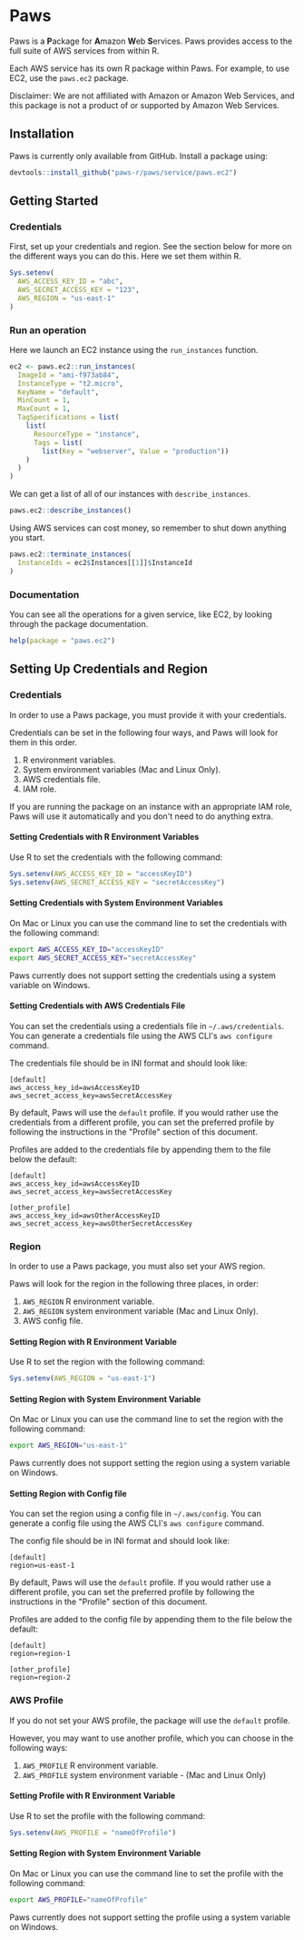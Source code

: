 
Paws
====

Paws is a **P**ackage for **A**mazon **W**eb **S**ervices. Paws provides access to the full suite of AWS services from within R.

Each AWS service has its own R package within Paws. For example, to use EC2, use the `paws.ec2` package.

Disclaimer: We are not affiliated with Amazon or Amazon Web Services, and this package is not a product of or supported by Amazon Web Services.

Installation
------------

Paws is currently only available from GitHub. Install a package using:

``` r
devtools::install_github("paws-r/paws/service/paws.ec2")
```

Getting Started
---------------

### Credentials

First, set up your credentials and region. See the section below for more on the different ways you can do this. Here we set them within R.

``` r
Sys.setenv(
  AWS_ACCESS_KEY_ID = "abc",
  AWS_SECRET_ACCESS_KEY = "123",
  AWS_REGION = "us-east-1"
)
```

### Run an operation

Here we launch an EC2 instance using the `run_instances` function.

``` r
ec2 <- paws.ec2::run_instances(
  ImageId = "ami-f973ab84",
  InstanceType = "t2.micro",
  KeyName = "default",
  MinCount = 1,
  MaxCount = 1,
  TagSpecifications = list(
    list(
      ResourceType = "instance",
      Tags = list(
        list(Key = "webserver", Value = "production"))
    )
  )
)
```

We can get a list of all of our instances with `describe_instances`.

``` r
paws.ec2::describe_instances()
```

Using AWS services can cost money, so remember to shut down anything you start.

``` r
paws.ec2::terminate_instances(
  InstanceIds = ec2$Instances[[1]]$InstanceId
)
```

### Documentation

You can see all the operations for a given service, like EC2, by looking through the package documentation.

``` r
help(package = "paws.ec2")
```

Setting Up Credentials and Region
---------------------------------

### Credentials

In order to use a Paws package, you must provide it with your credentials.

Credentials can be set in the following four ways, and Paws will look for them in this order.

1.  R environment variables.
2.  System environment variables (Mac and Linux Only).
3.  AWS credentials file.
4.  IAM role.

If you are running the package on an instance with an appropriate IAM role, Paws will use it automatically and you don't need to do anything extra.

#### Setting Credentials with R Environment Variables

Use R to set the credentials with the following command:

``` r
Sys.setenv(AWS_ACCESS_KEY_ID = "accessKeyID")
Sys.setenv(AWS_SECRET_ACCESS_KEY = "secretAccessKey")
```

#### Setting Credentials with System Environment Variables

On Mac or Linux you can use the command line to set the credentials with the following command:

``` bash
export AWS_ACCESS_KEY_ID="accessKeyID"
export AWS_SECRET_ACCESS_KEY="secretAccessKey"
```

Paws currently does not support setting the credentials using a system variable on Windows.

#### Setting Credentials with AWS Credentials File

You can set the credentials using a credentials file in `~/.aws/credentials`. You can generate a credentials file using the AWS CLI's `aws configure` command.

The credentials file should be in INI format and should look like:

    [default]
    aws_access_key_id=awsAccessKeyID
    aws_secret_access_key=awsSecretAccessKey

By default, Paws will use the `default` profile. If you would rather use the credentials from a different profile, you can set the preferred profile by following the instructions in the "Profile" section of this document.

Profiles are added to the credentials file by appending them to the file below the default:

    [default]
    aws_access_key_id=awsAccessKeyID
    aws_secret_access_key=awsSecretAccessKey

    [other_profile]
    aws_access_key_id=awsOtherAccessKeyID
    aws_secret_access_key=awsOtherSecretAccessKey

### Region

In order to use a Paws package, you must also set your AWS region.

Paws will look for the region in the following three places, in order:

1.  `AWS_REGION` R environment variable.
2.  `AWS_REGION` system environment variable (Mac and Linux Only).
3.  AWS config file.

#### Setting Region with R Environment Variable

Use R to set the region with the following command:

``` r
Sys.setenv(AWS_REGION = "us-east-1")
```

#### Setting Region with System Environment Variable

On Mac or Linux you can use the command line to set the region with the following command:

``` bash
export AWS_REGION="us-east-1"
```

Paws currently does not support setting the region using a system variable on Windows.

#### Setting Region with Config file

You can set the region using a config file in `~/.aws/config`. You can generate a config file using the AWS CLI's `aws configure` command.

The config file should be in INI format and should look like:

    [default]
    region=us-east-1

By default, Paws will use the `default` profile. If you would rather use a different profile, you can set the preferred profile by following the instructions in the "Profile" section of this document.

Profiles are added to the config file by appending them to the file below the default:

    [default]
    region=region-1

    [other_profile]
    region=region-2

### AWS Profile

If you do not set your AWS profile, the package will use the `default` profile.

However, you may want to use another profile, which you can choose in the following ways:

1.  `AWS_PROFILE` R environment variable.
2.  `AWS_PROFILE` system environment variable - (Mac and Linux Only)

#### Setting Profile with R Environment Variable

Use R to set the profile with the following command:

``` r
Sys.setenv(AWS_PROFILE = "nameOfProfile")
```

#### Setting Region with System Environment Variable

On Mac or Linux you can use the command line to set the profile with the following command:

``` bash
export AWS_PROFILE="nameOfProfile"
```

Paws currently does not support setting the profile using a system variable on Windows.

